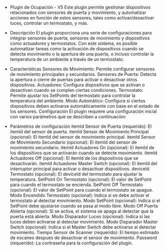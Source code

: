 - Plugin de Ocupación - V5
Este plugin permite gestionar dispositivos relacionados con sensores de puerta y movimiento, y automatizar acciones en función de estos sensores, tales como activar/desactivar luces, controlar un termostato, y más.

- Descripción
El plugin proporciona una serie de configuraciones para integrar sensores de puerta, sensores de movimiento y dispositivos como actuadores y termostatos. Con este sistema, es posible automatizar tareas como la activación de dispositivos cuando se detecta movimiento o la apertura de una puerta, o incluso controlar la temperatura de un ambiente a través de un termostato.

- Características
Sensores de Movimiento: Permite configurar sensores de movimiento principales y secundarios.
Sensores de Puerta: Detecta la apertura o cierre de puertas para activar o desactivar otros dispositivos.
Actuadores: Configura dispositivos que se activan o desactivan cuando se cumplen ciertas condiciones.
Termostato: Permite ajustar los SetPoints del termostato para controlar la temperatura del ambiente.
Modo Automático: Configura si ciertos dispositivos deben activarse automáticamente con base en el estado de los sensores.
Configuración
El plugin requiere una configuración inicial con varios parámetros que se describen a continuación:

- Parámetros de configuración
itemId Sensor de Puerta (requerido): El itemId del sensor de puerta.
itemId Sensor de Movimiento Principal (opcional): El itemId del sensor de movimiento principal.
itemId Sensor de Movimiento Secundario (opcional): El itemId del sensor de movimiento secundario.
itemId Actuadores On (opcional): El itemId de los dispositivos que se activarán cuando se detecte movimiento.
itemId Actuadores Off (opcional): El itemId de los dispositivos que se desactivarán.
itemId Actuadores Master Switch (opcional): El itemId del interruptor principal para activar o desactivar dispositivos.
deviceId Termostato (opcional): El deviceId del termostato para ajustar la temperatura.
SetPoint On Termostato (opcional): El valor de SetPoint para cuando el termostato se encienda.
SetPoint Off Termostato (opcional): El valor de SetPoint para cuando el termostato se apague.
Modo Encendido Termostato (opcional): Indica si se debe activar el termostato al detectar movimiento.
Modo SetPoint (opcional): Indica si el SetPoint debe ajustarse cuando se pasa al modo libre.
Modo Off Puerta Abierta (opcional): Si se activa, el sistema se apaga al detectar que la puerta está abierta.
Modo Disparador Luces (opcional): Indica si las luces deben activarse al detectar movimiento.
Modo Disparador Master Switch (opcional): Indica si el Master Switch debe activarse al detectar movimiento.
Tiempo Sensor de Scanner (requerido): El tiempo estimado de escaneo después de desactivar el sensor de movimiento.
Password (requerido): La contraseña para la configuración del plugin.
